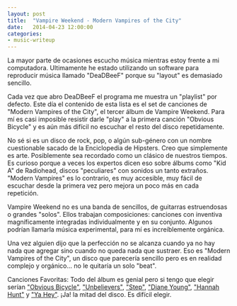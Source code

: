 ```yaml
---
layout: post
title:  "Vampire Weekend - Modern Vampires of the City"
date:   2014-04-23 12:00:00
categories:
- music-writeup
---
```

La mayor parte de ocasiones escucho música mientras estoy frente a mi computadora. Ultimamente he estado utilizando un software para reproducir música llamado "DeaDBeeF" porque su "layout" es demasiado sencillo.

Cada vez que abro DeaDBeeF el programa me muestra un "playlist" por defecto. Este día el contenido de esta lista es el set de canciones de "Modern Vampires of the City", el tercer álbum de Vampire Weekend. Para mí es casi imposible resistir darle "play" a la primera canción "Obvious Bicycle" y es aún más difícil no escuchar el resto del disco repetidamente.

No sé si es un disco de rock, pop, o algún sub-género con un nombre cuestionable sacado de la Enciclopedia de Hipsters. Creo que simplemente es arte. Posiblemente sea recordado como un clásico de nuestros tiempos. Es curioso porque a veces los expertos dicen eso sobre álbums como "Kid A" de Radiohead, discos "peculiares" con sonidos un tanto extraños. "Modern Vampires" es lo contrario, es muy accesible, muy fácil de escuchar desde la primera vez pero mejora un poco más en cada repetición.

Vampire Weekend no es una banda de sencillos, de guitarras estruendosas o grandes "solos". Ellos trabajan composiciones: canciones con inventiva magníficamente integradas individualmente y en su conjunto. Algunos podrían llamarla música experimental, para mí es increíblemente orgánica.

Una vez alguien dijo que la perfección no se alcanza cuando ya no hay nada que agregar sino cuando no queda nada que sustraer. Eso es "Modern Vampires of the City", un disco que parecería sencillo pero es en realidad complejo y orgánico... no le quitaría un solo "beat".

Canciones Favoritas: Todo del álbum es genial pero si tengo que elegir serían ["Obvious Bicycle"][lnk-ObviousBicycle], ["Unbelievers"][lnk-Unbelievers], ["Step"][lnk-Step], ["Diane Young"][lnk-DianeYoung], ["Hannah Hunt"][lnk-HannahHunt] y ["Ya Hey"][lnk-YaHey]. ¡Ja! la mitad del disco. Es difícil elegir.

[lnk-ObviousBicycle]:https://www.youtube.com/watch?v=ANznirklths
[lnk-Unbelievers]:https://www.youtube.com/watch?v=2_qKmTLbEPc
[lnk-Step]:https://www.youtube.com/watch?v=_mDxcDjg9P4
[lnk-HannahHunt]:https://www.youtube.com/watch?v=lJCIhDQkqTQ
[lnk-YaHey]:https://www.youtube.com/watch?v=i-BznQE6B8U
[lnk-DianeYoung]:https://www.youtube.com/watch?v=JqsI2ed4XuI

